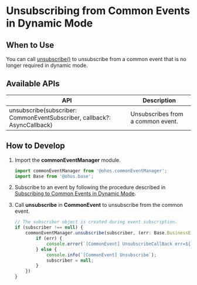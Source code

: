 # Unsubscribing from Common Events in Dynamic Mode


## When to Use

You can call [unsubscribe()](../reference/apis/js-apis-commonEventManager.md#commoneventmanagerunsubscribe) to unsubscribe from a common event that is no longer required in dynamic mode.


## Available APIs

| API| Description|
| -------- | -------- |
| unsubscribe(subscriber: CommonEventSubscriber, callback?: AsyncCallback) | Unsubscribes from a common event.|


## How to Develop

1. Import the **commonEventManager** module.
   
   ```ts
   import commonEventManager from '@ohos.commonEventManager';
   import Base from '@ohos.base';
   ```

2. Subscribe to an event by following the procedure described in [Subscribing to Common Events in Dynamic Mode](common-event-subscription.md).

3. Call **unsubscribe** in **CommonEvent** to unsubscribe from the common event.
   
   ```ts
   // The subscriber object is created during event subscription.
   if (subscriber !== null) {
       commonEventManager.unsubscribe(subscriber, (err: Base.BusinessError) => {
           if (err) {
               console.error(`[CommonEvent] UnsubscribeCallBack err=${JSON.stringify(err)}`);
           } else {
               console.info(`[CommonEvent] Unsubscribe`);
               subscriber = null;
           }
       })
   }
   ```
